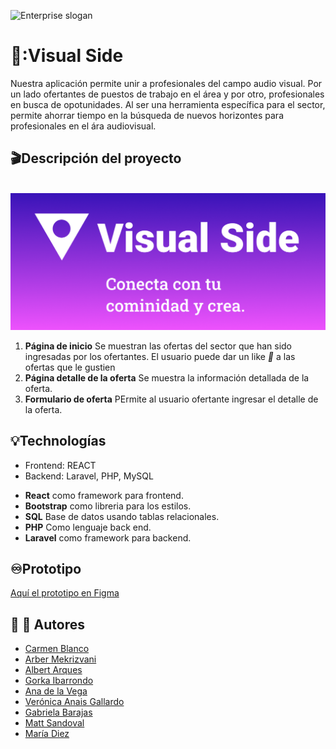 ![Enterprise slogan](./public/images/VS%20slogan.png)
# :movie_camera::Visual Side
 Nuestra aplicación permite unir a profesionales del campo audio visual. Por un lado ofertantes de puestos de trabajo en el área y por otro, profesionales en busca de opotunidades. Al ser una herramienta específica para el sector, permite ahorrar tiempo en la búsqueda de nuevos horizontes para profesionales en el ára audiovisual.
   
   
## :clapper:Descripción del proyecto   
​        
![Enterprise logo](./public/images/VisualSideSlogan.png)

1. **Página de inicio** Se muestran las ofertas del sector que han sido ingresadas por los ofertantes. El usuario puede dar un like *:purple_heart:* a las ofertas que le gustien
2. **Página detalle de la oferta** Se muestra la información detallada de la oferta.
3. **Formulario de oferta** PErmite al usuario ofertante ingresar el detalle de la oferta.
   ​
## :bulb:Technologías
- Frontend: REACT
- Backend: Laravel, PHP, MySQL
     
* **React** como framework para frontend.
* **Bootstrap** como libreria para los estilos.
* **SQL** Base de datos usando tablas relacionales.
* **PHP** Como lenguaje back end.
* **Laravel** como framework para backend.

## :infinity:Prototipo

[Aquí el prototipo en Figma](https://www.figma.com/file/Mn93sNPwEoyXq4YXGoO3Kr/Visual-Side?node-id=0%3A1&t=no9WbaP76yimQ1HD-0)
​
​
## :woman: :man: Autores
- [Carmen Blanco](https://github.com/Menchu02)
- [Arber Mekrizvani](https://github.com)
- [Albert Arques](https://github.com/albertarques)
- [Gorka Ibarrondo](https://github.com/Gorka1999)
- [Ana de la Vega ](https://github.com/anavgg)
- [Verónica Anais Gallardo](https://github.com/VeronicaAnais)
- [Gabriela  Barajas](https://github.com/gabrielabarajas)
- [Matt Sandoval](https://github.com/mattsandovalb)
- [María Diez](https://github.com/MariaDiezEsteve)
